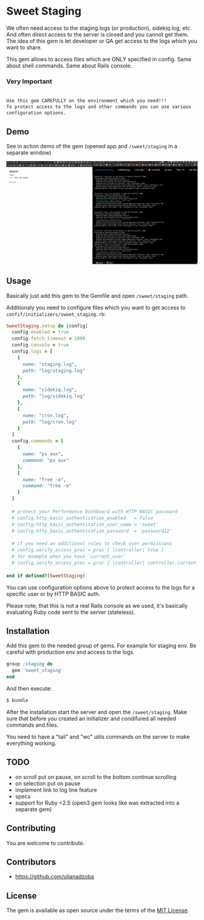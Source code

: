# Sweet Staging

We often need access to the staging.logs (or production), sidekiq.log, etc. And often direct access to the server is closed and you cannot get them. The idea of this gem is let developer or QA get access to the logs which you want to share.

This gem allows to access files which are ONLY specified in config. Same about shell commands. Same about Rails console.

### Very Important

```

Use this gem CAREFULLY on the environment which you need!!!
To protect access to the logs and other commands you can use various configuration options.

```

## Demo

See in action demo of the gem (opened app and `/sweet/staging` in a separate window)

[<img src="https://github.com/igorkasyanchuk/sweet_staging/blob/main/docs/res_sweet_staging.gif?raw=true"
/>](https://github.com/igorkasyanchuk/sweet_staging/blob/main/docs/res_sweet_staging.gif?raw=true)

## Usage

Basically just add this gem to the Gemfile and open `/sweet/staging` path.

Additionaly you need to configure files which you want to get access to `confif/initializers/sweet_staging.rb`:

```ruby
SweetStaging.setup do |config|
  config.enabled = true
  config.fetch_timeout = 1000
  config.console = true
  config.logs = [
    {
      name: "staging.log",
      path: "log/staging.log"
    },
    {
      name: "sidekiq.log",
      path: "log/sidekiq.log"
    },
    {
      name: "cron.log",
      path: "log/cron.log"
    }
  ]
  config.commands = [
    {
      name: "ps aux",
      command: "ps aux"
    },
    {
      name: "free -m",
      command: "free -m"
    }
  ]
  
  # protect your Performance Dashboard with HTTP BASIC password
  # config.http_basic_authentication_enabled   = false
  # config.http_basic_authentication_user_name = 'sweet'
  # config.http_basic_authentication_password  = 'password12'

  # if you need an additional rules to check user permissions
  # config.verify_access_proc = proc { |controller| true }
  # for example when you have `current_user`
  # config.verify_access_proc = proc { |controller| controller.current_user && controller.current_user.admin? }

end if defined?(SweetStaging)
```

You can use configuration options above to protect access to the logs for a specific user or by HTTP BASIC auth.

Please note, that this is not a real Rails console as we used, it's basically evaluating Ruby code sent to the server (stateless).

## Installation

Add this gem to the needed group of gems. For example for staging env. Be careful with production env and access to the logs.

```ruby
group :staging do
  gem 'sweet_staging'
end
```

And then execute:
```bash
$ bundle
```

After the installation start the server and open the `/sweet/staging`. Make sure that before you created an initializer and condifured all needed commands and files.

You need to have a "tail" and "wc" utils commands on the server to make everything working.

## TODO

- on scroll put on pause, on scroll to the bottom continue scrolling
- on selection put on pause
- implement link to log line feature
- specs
- support for Ruby <2.5 (open3 gem looks like was extracted into a separate gem)

## Contributing

You are welcome to contribute.

## Contributors

- https://github.com/ulianadzoba

## License

The gem is available as open source under the terms of the [MIT License](https://opensource.org/licenses/MIT).
